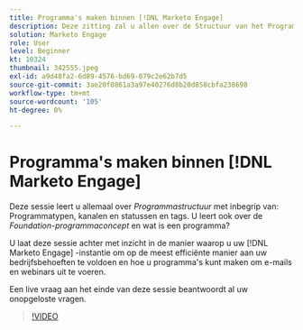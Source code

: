 ```yaml
---
title: Programma's maken binnen [!DNL Marketo Engage]
description: Deze zitting zal u allen over de Structuur van het Programma met inbegrip van de Types van Programma, Kanalen & Statussen en Markeringen leren.
solution: Marketo Engage
role: User
level: Beginner
kt: 10324
thumbnail: 342555.jpeg
exl-id: a9d48fa2-6d89-4576-bd69-079c2e62b7d5
source-git-commit: 3ae20f0861a3a97e40276d8b20d858cbfa238698
workflow-type: tm+mt
source-wordcount: '105'
ht-degree: 0%

---
```


# Programma&#39;s maken binnen [!DNL Marketo Engage]

Deze sessie leert u allemaal over *Programmastructuur* met inbegrip van: Programmatypen, kanalen en statussen en tags. U leert ook over de *Foundation-programmaconcept* en wat is een programma?

U laat deze sessie achter met inzicht in de manier waarop u uw [!DNL Marketo Engage] -instantie om op de meest efficiënte manier aan uw bedrijfsbehoeften te voldoen en hoe u programma&#39;s kunt maken om e-mails en webinars uit te voeren.

Een live vraag aan het einde van deze sessie beantwoordt al uw onopgeloste vragen.

>[!VIDEO](https://video.tv.adobe.com/v/342555/?quality=12&learn=on)
